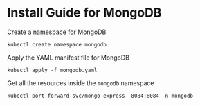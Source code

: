 # Install Guide for MongoDB

Create a namespace for MongoDB

`kubectl create namespace mongodb`

Apply the YAML manifest file for MongoDB

`kubectl apply -f mongodb.yaml`

Get all the resources inside the `mongodb` namespace

`kubectl port-forward svc/mongo-express  8084:8084 -n mongodb`
